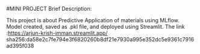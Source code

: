 #MINI PROJECT Brief Description:

This project is about Predictive Application of materials using MLflow. Model created, saved as .pkl file, and deployed using Streamlit. The link :https://arjun-krish-imman.streamlit.app/ sha256:da58e2c7fe794e3f6820260b8df21e7930a995e352dc5e9361c7916ad395f038


